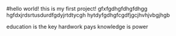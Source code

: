 
#hello world! 
this is my first project!
gfxfgdhgfdhgfdhgg
hgfdxjrdsrtusdurdfgdyjrtdtycgh
hytdyfgdhgfcgdfjgcjhvhjvbgjhgb

 education is the key
hardwork pays 
knowledge is power

